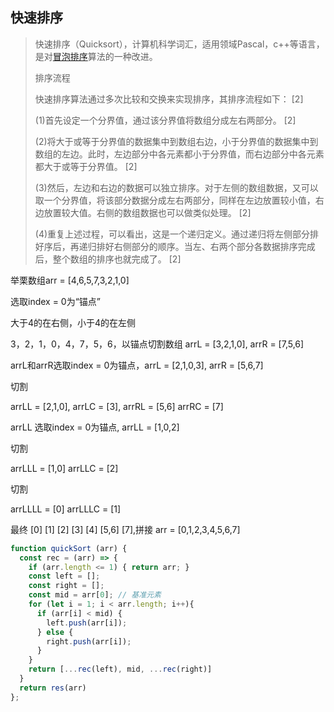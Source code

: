 ## 快速排序

>  快速排序（Quicksort），计算机科学词汇，适用领域Pascal，c++等语言，是对[冒泡排序](https://baike.baidu.com/item/冒泡排序/4602306?fromModule=lemma_inlink)算法的一种改进。 
>
> 排序流程
>
> 快速排序算法通过多次比较和交换来实现排序，其排序流程如下： [2] 
>
> (1)首先设定一个分界值，通过该分界值将数组分成左右两部分。 [2] 
>
> (2)将大于或等于分界值的数据集中到数组右边，小于分界值的数据集中到数组的左边。此时，左边部分中各元素都小于分界值，而右边部分中各元素都大于或等于分界值。 [2] 
>
> (3)然后，左边和右边的数据可以独立排序。对于左侧的数组数据，又可以取一个分界值，将该部分数据分成左右两部分，同样在左边放置较小值，右边放置较大值。右侧的数组数据也可以做类似处理。 [2] 
>
> (4)重复上述过程，可以看出，这是一个递归定义。通过递归将左侧部分排好序后，再递归排好右侧部分的顺序。当左、右两个部分各数据排序完成后，整个数组的排序也就完成了。 [2] 

举栗数组arr = [4,6,5,7,3,2,1,0]

选取index = 0为“锚点”

大于4的在右侧，小于4的在左侧

3，2，1，0，4，7，5，6，以锚点切割数组 arrL = [3,2,1,0], arrR = [7,5,6]

arrL和arrR选取index = 0为锚点，arrL = [2,1,0,3],     arrR  = [5,6,7]

切割

arrLL = [2,1,0],   arrLC = [3],     arrRL = [5,6]   arrRC = [7]

arrLL 选取index = 0为锚点,  arrLL = [1,0,2]

切割

arrLLL = [1,0]    arrLLC = [2]

切割

arrLLLL = [0]    arrLLLC = [1]

最终  [0]      [1]      [2]     [3]        [4]       [5,6]      [7],拼接   arr = [0,1,2,3,4,5,6,7]

```js
function quickSort (arr) {
  const rec = (arr) => {
    if (arr.length <= 1) { return arr; }
    const left = [];
    const right = [];
    const mid = arr[0]; // 基准元素
    for (let i = 1; i < arr.length; i++){
      if (arr[i] < mid) {
        left.push(arr[i]);
      } else {
        right.push(arr[i]);
      }
    }
    return [...rec(left), mid, ...rec(right)]
  }
  return res(arr)
};
```



